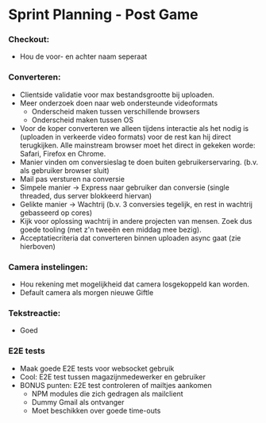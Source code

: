 # Sprint Planning - Post Game
### Checkout:
* Hou de voor- en achter naam seperaat

### Converteren:
* Clientside validatie voor max bestandsgrootte bij uploaden. 
* Meer onderzoek doen naar web ondersteunde videoformats
  * Onderscheid maken tussen verschillende browsers
  * Onderscheid maken tussen OS
* Voor de koper converteren we alleen tijdens interactie als het nodig is (uploaden in verkeerde video formats) voor de rest kan hij direct terugkijken. Alle mainstream browser moet het direct in gekeken worde: Safari, Firefox en Chrome. 
* Manier vinden om conversieslag te doen buiten gebruikerservaring. (b.v. als gebruiker browser sluit)
* Mail pas versturen na conversie
* Simpele manier -> Express naar gebruiker dan conversie (single threaded, dus server blokkeerd hiervan) 
* Gelikte manier -> Wachtrij (b.v. 3 conversies tegelijk, en rest in wachtrij gebasseerd op cores)
* Kijk voor oplossing wachtrij in andere projecten van mensen. Zoek dus goede tooling (met z'n tweeën een middag mee bezig).
* Acceptatiecriteria dat converteren binnen uploaden async gaat (zie hierboven)

### Camera instelingen:
* Hou rekening met mogelijkheid dat camera losgekoppeld kan worden. 
* Default camera als morgen nieuwe Giftle

### Tekstreactie:
* Goed

### E2E tests
* Maak goede E2E tests voor websocket gebruik
* Cool: E2E test tussen magazijnmedewerker en gebruiker
* BONUS punten: E2E test controleren of mailtjes aankomen 
  * NPM modules die zich gedragen als mailclient
  * Dummy Gmail als ontvanger
  * Moet beschikken over goede time-outs

